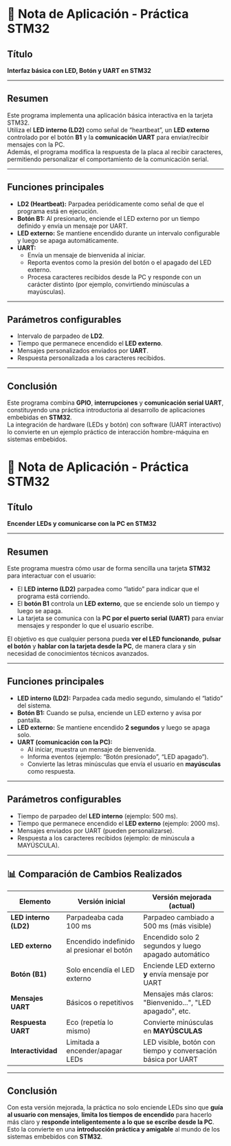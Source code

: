 # 📑 Nota de Aplicación - Práctica STM32

## Título
**Interfaz básica con LED, Botón y UART en STM32**

---

## Resumen
Este programa implementa una aplicación básica interactiva en la tarjeta STM32.  
Utiliza el **LED interno (LD2)** como señal de “heartbeat”, un **LED externo** controlado por el botón **B1** y la **comunicación UART** para enviar/recibir mensajes con la PC.  
Además, el programa modifica la respuesta de la placa al recibir caracteres, permitiendo personalizar el comportamiento de la comunicación serial.

---

## Funciones principales
- **LD2 (Heartbeat):** Parpadea periódicamente como señal de que el programa está en ejecución.  
- **Botón B1:** Al presionarlo, enciende el LED externo por un tiempo definido y envía un mensaje por UART.  
- **LED externo:** Se mantiene encendido durante un intervalo configurable y luego se apaga automáticamente.  
- **UART:**  
  - Envía un mensaje de bienvenida al iniciar.  
  - Reporta eventos como la presión del botón o el apagado del LED externo.  
  - Procesa caracteres recibidos desde la PC y responde con un carácter distinto (por ejemplo, convirtiendo minúsculas a mayúsculas).  

---

## Parámetros configurables
- Intervalo de parpadeo de **LD2**.  
- Tiempo que permanece encendido el **LED externo**.  
- Mensajes personalizados enviados por **UART**.  
- Respuesta personalizada a los caracteres recibidos.  

---

## Conclusión
Este programa combina **GPIO**, **interrupciones** y **comunicación serial UART**, constituyendo una práctica introductoria al desarrollo de aplicaciones embebidas en **STM32**.  
La integración de hardware (LEDs y botón) con software (UART interactivo) lo convierte en un ejemplo práctico de interacción hombre-máquina en sistemas embebidos.



# 📑 Nota de Aplicación - Práctica STM32

## Título
**Encender LEDs y comunicarse con la PC en STM32**

---

## Resumen
Este programa muestra cómo usar de forma sencilla una tarjeta **STM32** para interactuar con el usuario:  
- El **LED interno (LD2)** parpadea como “latido” para indicar que el programa está corriendo.  
- El **botón B1** controla un **LED externo**, que se enciende solo un tiempo y luego se apaga.  
- La tarjeta se comunica con la **PC por el puerto serial (UART)** para enviar mensajes y responder lo que el usuario escribe.  

El objetivo es que cualquier persona pueda **ver el LED funcionando**, **pulsar el botón** y **hablar con la tarjeta desde la PC**, de manera clara y sin necesidad de conocimientos técnicos avanzados.  

---

## Funciones principales
- **LED interno (LD2):** Parpadea cada medio segundo, simulando el “latido” del sistema.  
- **Botón B1:** Cuando se pulsa, enciende un LED externo y avisa por pantalla.  
- **LED externo:** Se mantiene encendido **2 segundos** y luego se apaga solo.  
- **UART (comunicación con la PC):**  
  - Al iniciar, muestra un mensaje de bienvenida.  
  - Informa eventos (ejemplo: “Botón presionado”, “LED apagado”).  
  - Convierte las letras minúsculas que envía el usuario en **mayúsculas** como respuesta.  

---

## Parámetros configurables
- Tiempo de parpadeo del **LED interno** (ejemplo: 500 ms).  
- Tiempo que permanece encendido el **LED externo** (ejemplo: 2000 ms).  
- Mensajes enviados por UART (pueden personalizarse).  
- Respuesta a los caracteres recibidos (ejemplo: de minúscula a MAYÚSCULA).  

---

## 📊 Comparación de Cambios Realizados

| Elemento              | Versión inicial                   | Versión mejorada (actual)             |
|------------------------|-----------------------------------|----------------------------------------|
| **LED interno (LD2)** | Parpadeaba cada 100 ms            | Parpadeo cambiado a 500 ms (más visible) |
| **LED externo**        | Encendido indefinido al presionar el botón | Encendido solo 2 segundos y luego apagado automático |
| **Botón (B1)**         | Solo encendía el LED externo      | Enciende LED externo **y** envía mensaje por UART |
| **Mensajes UART**      | Básicos o repetitivos             | Mensajes más claros: "Bienvenido...", "LED apagado", etc. |
| **Respuesta UART**     | Eco (repetía lo mismo)            | Convierte minúsculas en **MAYÚSCULAS** |
| **Interactividad**     | Limitada a encender/apagar LEDs   | LED visible, botón con tiempo y conversación básica por UART |

---

## Conclusión
Con esta versión mejorada, la práctica no solo enciende LEDs sino que **guía al usuario con mensajes**, **limita los tiempos de encendido** para hacerlo más claro y **responde inteligentemente a lo que se escribe desde la PC**.  
Esto la convierte en una **introducción práctica y amigable** al mundo de los sistemas embebidos con **STM32**.
